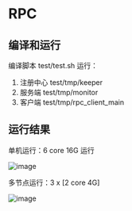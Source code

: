 # RPC

## 编译和运行
编译脚本 test/test.sh
运行：
1. 注册中心 test/tmp/keeper
2. 服务端 test/tmp/monitor
3. 客户端 test/tmp/rpc_client_main

## 运行结果
单机运行：6 core 16G 运行

![image](https://github.com/user-attachments/assets/246c94f9-05a4-4f19-b4dd-49ba36f29bb9)


多节点运行：3 x \[2 core 4G\]

![image](https://github.com/user-attachments/assets/d54e9ab8-db58-4ad8-8a0f-1cc9e07d4c1e)
